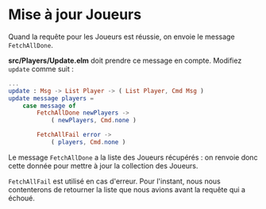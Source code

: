 # Mise à jour Joueurs

Quand la requête pour les Joueurs est réussie, on envoie le message `FetchAllDone`.

__src/Players/Update.elm__ doit prendre ce message en compte. Modifiez `update` comme suit :

```elm
...
update : Msg -> List Player -> ( List Player, Cmd Msg )
update message players =
    case message of
        FetchAllDone newPlayers ->
            ( newPlayers, Cmd.none )

        FetchAllFail error ->
            ( players, Cmd.none )
```

Le message `FetchAllDone` a la liste des Joueurs récupérés : on renvoie donc cette donnée pour mettre à jour la collection des Joueurs.

`FetchAllFail` est utilisé en cas d'erreur. Pour l'instant, nous nous contenterons de retourner la liste que nous avions avant la requête qui a échoué.
